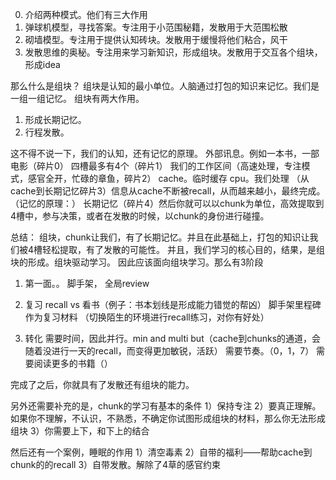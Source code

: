 0. 介绍两种模式。他们有三大作用
1. 弹球机模型，寻找答案。专注用于小范围秘籍，发散用于大范围松散
2. 砌墙模型。专注用于提供认知砖块。发散用于缓慢将他们粘合，风干
3. 发散思维的奥秘。专注用来学习新知识，形成组块。发散用于交互各个组块，形成idea

那么什么是组块？
组块是认知的最小单位。人脑通过打包的知识来记忆。我们是一组一组记忆。
组块有两大作用。
1. 形成长期记忆。
2. 行程发散。

这不得不说一下，我们的认知，还有记忆的原理。
外部讯息。例如一本书，一部电影（碎片0）
四槽最多有4个（碎片1）
我们的工作区间（高速处理，专注模式，感官全开，忙碌的章鱼，碎片2）
cache。临时缓存
cpu。我们处理
（从cache到长期记忆碎片3）信息从cache不断被recall，从而越来越小，最终完成。（记忆的原理：）
长期记忆（碎片4）然后你就可以以chunk为单位，高效提取到4槽中，参与决策，或者在发散的时候，以chunk的身份进行碰撞。


总结：
组块，chunk让我们，有了长期记忆。并且在此基础上，打包的知识让我们被4槽轻松提取，有了发散的可能性。
并且，我们学习的核心目的，结果，是组块的形成。组块驱动学习。
因此应该面向组块学习。那么有3阶段
1. 第一面。。
脚手架，
全局review

2. 复习
recall vs 看书（例子：书本划线是形成能力错觉的帮凶）
脚手架里程碑作为复习材料
（切换陌生的环境进行recall练习，对你有好处）

3. 转化
需要时间，因此并行。min and multi but（cache到chunks的通道，会随着没进行一天的recall，而变得更加敏锐，活跃）
需要节奏。（0，1，7）
需要阅读更多的书籍（）


完成了之后，你就具有了发散还有组块的能力。


另外还需要补充的是，chunk的学习有基本的条件
1）保持专注
2）要真正理解。如果你不理解，不认识，不熟悉，不确定你试图形成组块的材料，那么你无法形成组块
3）你需要上下，和下上的结合

然后还有一个案例，睡眠的作用
1）清空毒素
2）自带的福利——帮助cache到chunk的的recall
3）自带发散。解除了4草的感官约束
